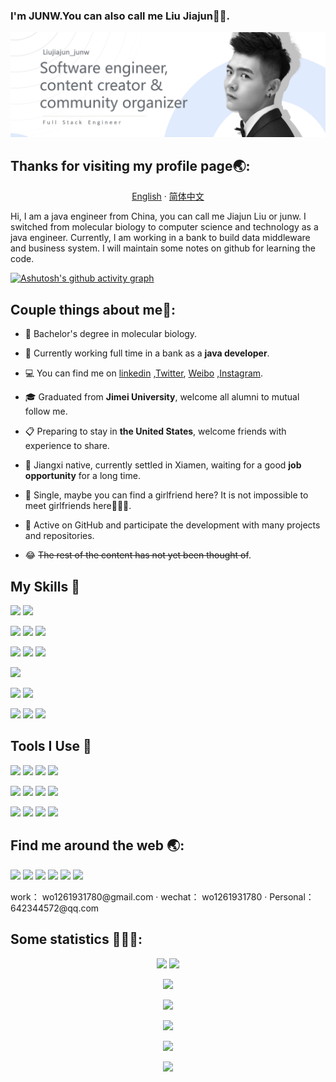 ### I'm JUNW.You can also call me Liu Jiajun👋👋.

<img src="src/banner.png" />

## Thanks for visiting my profile page🌏:

<p align="center">
    <a href="README.md">English</a>
    ·
    <a href="./README_cn.md">简体中文</a>    
<p/>
Hi, I am a java engineer from China, you can call me Jiajun Liu or junw. I switched from molecular biology to computer
science and technology as a java engineer. Currently, I am working in a bank to build data middleware and business
system. I will maintain some notes on github for learning the code.


[//]: # (折线图出现异常)

[![Ashutosh's github activity graph](https://activity-graph.herokuapp.com/graph?username=wo1261931780&theme=minimal)](https://github.com/wo1261931780/st-java.github.io)

## Couple things about me💫:

- 🧬 Bachelor's degree in molecular biology.


- 🏦 Currently working full time in a bank as a **java developer**.


- 💻 You can find me
  on  [linkedin](https://www.linkedin.com/in/%E4%BD%B3%E7%8F%BA-%E5%88%98-3a4345156/)
  ,[Twitter](https://twitter.com/home), [Weibo](https://weibo.com/u/6511079715)
  ,[Instagram](https://www.instagram.com/junwang7789/).


- 🎓 Graduated from **Jimei University**, welcome all alumni to mutual follow me.


- 📋 Preparing to stay in **the United States**, welcome friends with experience to share.


- 💪 Jiangxi native, currently settled in Xiamen, waiting for a good **job opportunity** for a long time.


- 💌 Single, maybe you can find a girlfriend here? It is not impossible to meet girlfriends here🤣🤣🤣.


- 🚀 Active on GitHub and participate the development with many projects and repositories.


- 😂 ~~The rest of the content has not yet been thought of~~.

## My Skills 🚀

[//]: # (目前使用的技术，修改项目的图标，修改徽章颜色)

[<img src = "https://img.shields.io/badge/python-3776ab.svg?style=for-the-badge&logo=python&logoColor=white">]()
[<img src = "https://img.shields.io/badge/anaconda-43b049.svg?&style=for-the-badge&logo=anaconda&logoColor=white">]()


[//]: # (java，mysql，spring,)
[<img src = "https://img.shields.io/badge/java-3d5d69?style=for-the-badge&logo=java&logoColor=white&color=007396">]()
[<img src = "https://img.shields.io/badge/mysql-00758f?style=for-the-badge&logo=mysql&logoColor=white&color=4479A1">]()
[<img src = "https://img.shields.io/badge/spring-6db33f?style=for-the-badge&logo=spring&logoColor=white">]()


[//]: # (git，linux)
[<img src = "https://img.shields.io/badge/nginx-009900?&style=for-the-badge&logo=nginx&logoColor=white">]()
[<img src = "https://img.shields.io/badge/git-f54d27?style=for-the-badge&logo=git&logoColor=white&color=F05032">]()
[<img src = "https://img.shields.io/badge/linux-ffd133?style=for-the-badge&logo=linux&logoColor=black&color=FCC624">]()

[//]: # (上面颜色配置完成)

[//]: # (html，#e54c21)

[//]: # (css，#214ce5)

[//]: # (vue，#3fb984，#31475e)

[//]: # (node，#689f63)

[//]: # (bootstrap，#712cf9)

[//]: # (elementui，#409eff)

[//]: # ([<img src = "https://img.shields.io/badge/css3-3581fc?style=for-the-badge&logo=css3&logoColor=white&color=1572B6">]&#40;&#41;)
[<img src = "https://img.shields.io/badge/css3-214ce5.svg?&style=for-the-badge&logo=css3&logoColor=white">]()

[//]: # ([<img src = "https://img.shields.io/badge/javscript-f7df1e?style=for-the-badge&logo=javascript&logoColor=black&color=F7DF1E">]&#40;&#41;)
[<img src = "https://img.shields.io/badge/javscript-f7df1e.svg?&style=for-the-badge&logo=javascript&logoColor=white">]()
[<img src = "https://img.shields.io/badge/html5-e54c21.svg?&style=for-the-badge&logo=html5&logoColor=white">]()


[//]: # (vue，bootstrap，element)
[<img src = "https://img.shields.io/badge/Vue.js-3fb984.svg?&style=for-the-badge&logo=Vue.js&logoColor=white">]()
[<img src = "https://img.shields.io/badge/Bootstrap-712cf9.svg?&style=for-the-badge&logo=Bootstrap&logoColor=white">]()
[<img src = "https://img.shields.io/badge/element-409eff.svg?&style=for-the-badge&logo=element&logoColor=white">]()

## Tools I Use 🔧

[//]: # (vsocde,webstorm)

[//]: # (vscode，#339feb)

[//]: # (webstorm，#07c3f2)

[//]: # (idea，#ad4993)

[//]: # (aws，Amazon Web Services，#ff9900)

[//]: # (gcp，Google Cloud Platform，#e34133)

[//]: # (pycharm，#16ceb4)

[//]: # (navicat，#f7d856)

[//]: # (postman，#ff6c37)

[//]: # (npm,CB3837)

[//]: # (eslint,#4930bd)
[<img src = "https://img.shields.io/badge/VS%20Code-339feb.svg?&style=for-the-badge&logo=visual-studio-code&logoColor=white">]()
[<img src = "https://img.shields.io/badge/webstorm-07c3f2.svg?&style=for-the-badge&logo=webstorm&logoColor=white">]()
[<img src = "https://img.shields.io/badge/ESLint-4930bd.svg?&style=for-the-badge&logo=ESLint&logoColor=white">]()
[<img src = "https://img.shields.io/badge/npm-CB3837.svg?&style=for-the-badge&logo=npm&logoColor=white">]()


[//]: # (ubuntu,xshell,powershell,)

[//]: # (ubuntu，#f45f00)

[//]: # (powershell，#2c4562)

[//]: # (xshell，#f2473f)
[<img src = "https://img.shields.io/badge/amazon-ff9900.svg?&style=for-the-badge&logo=amazon&logoColor=white">]()
[<img src = "https://img.shields.io/badge/google-e34133.svg?&style=for-the-badge&logo=google&logoColor=white">]()
[<img src = "https://img.shields.io/badge/Ubuntu%20VM-f45f00.svg?&style=for-the-badge&logo=Ubuntu&logoColor=white">]()
[<img src = "https://img.shields.io/badge/powershell-2c4562.svg?&style=for-the-badge&logo=powershell&logoColor=white">]()


[//]: # (idea,pycharm,anaconda,postman,navicat,)
[<img src = "https://img.shields.io/badge/IntelliJ%20IDEA-ad4993.svg?&style=for-the-badge&logo=IntelliJ%20IDEA&logoColor=white">]()
[<img src = "https://img.shields.io/badge/pycharm-16ceb4.svg?&style=for-the-badge&logo=pycharm&logoColor=white">]()
[<img src = "https://img.shields.io/badge/Postman-ff6c37.svg?&style=for-the-badge&logo=Postman&logoColor=white">]()
[<img src = "https://img.shields.io/badge/navicat-f7d856.svg?&style=for-the-badge&logo=navicat&logoColor=white">]()


[//]: # (aws,gcp,阿里云)

## Find me around the web 🌏:

[<img src = "https://img.shields.io/badge/佳珺不谈恋爱的空间-%181717.svg?&style=for-the-badge&logo=BILIBILI&logoColor=white&color=00aeec">](https://space.bilibili.com/2001956953?spm_id_from=333.1007.0.0)
[<img src = "https://img.shields.io/badge/君王-%2320A1F1.svg?&style=for-the-badge&logo=twitter&logoColor=white">](https://twitter.com/wo1261931780)
[<img src = "https://img.shields.io/badge/junw-%181717.svg?&style=for-the-badge&logo=facebook&logoColor=white&color=1877F2">](https://www.facebook.com/junw.junw.180)
[<img src = "https://img.shields.io/badge/刘佳珺junw-%230077B5.svg?&style=for-the-badge&logo=linkedin&logoColor=white" />](https://www.linkedin.com/in/%E4%BD%B3%E7%8F%BA-%E5%88%98-3a4345156/)
[<img src = "https://img.shields.io/badge/junwang7789-%181717.svg?&style=for-the-badge&logo=instagram&logoColor=white&color=ff0047">](https://www.instagram.com/wo1261931780/)
[<img src = "https://img.shields.io/badge/佳珺不谈恋爱-%181717.svg?&style=for-the-badge&logo=sina-weibo&logoColor=white&color=d52c2b">](https://weibo.com/u/6511079715)

<p >
    <span >work：</span>
    <a text="work">wo1261931780@gmail.com</a>
    ·
    <span >wechat：</span>
    <a text="work">wo1261931780</a>
    ·
    <span >Personal：</span>
    <a text="work">642344572@qq.com</a>    
<p/>

## Some statistics 💪💪💪:

[//]: # ([![Ashutosh's github activity graph]&#40;https://activity-graph.herokuapp.com/graph?username=wo1261931780&theme=minimal&#41;]&#40;https://github.com/wo1261931780/st-java.github.io&#41;)

[//]: # (这里全部该改成折叠展示)
<div ALIGN = "center">

<img src="https://github-readme-stats.vercel.app/api?username=wo1261931780&width=50%&&bg_color=30,0575e6,021b79&title_color=fff&text_color=fff"  height="175px"/>
<img src="https://github-readme-stats.vercel.app/api/top-langs/?username=wo1261931780&layout=compact"  height="175px"/>

[//]: # (这里的问题需要解决)

</div>

<div ALIGN = "center">

[//]: # ([![GitHub Streak]&#40;http://github-readme-streak-stats.herokuapp.com?user=wo1261931780&theme=vue&hide_border=true&date_format=M%20j%5B%2C%20Y%5D&#41;]&#40;https://git.io/streak-stats&#41;)

[//]: # ([![GitHub Streak]&#40;http://github-readme-streak-stats.herokuapp.com?user=wo1261931780&hide_border=true&date_format=M%20j%5B%2C%20Y%5D&border=021B79&stroke=0575E6&ring=0575E6&currStreakNum=0575E6&currStreakLabel=021B79&sideLabels=021B79&dates=021B79&sideNums=0575E6&#41;]&#40;https://git.io/streak-stats&#41;)

[<img src = "http://github-readme-streak-stats.herokuapp.com?user=wo1261931780&hide_border=true&date_format=M%20j%5B%2C%20Y%5D&border=021B79&stroke=0575E6&ring=0575E6&currStreakNum=0575E6&currStreakLabel=021B79&sideLabels=021B79&dates=021B79&sideNums=0575E6">](https://git.io/streak-stats)


[//]: # (所有信息的统计展示)

[//]: # (![Metrics]&#40;https://metrics.lecoq.io/wo1261931780?template=classic&languages=1&isocalendar=1&achievements=1&discussions=1&lines=1&repositories=1&gists=1&repositories=100&repositories.batch=100&repositories.forks=false&repositories.affiliations=owner&isocalendar.duration=half-year&languages.limit=8&languages.threshold=0%25&languages.colors=github&languages.aliases=C%2C%20C%2B%2B%2C%20Assembly&languages.sections=most-used&languages.indepth=false&languages.analysis.timeout=15&languages.categories=markup%2C%20programming&languages.recent.categories=markup%2C%20programming&languages.recent.load=300&languages.recent.days=14&achievements.threshold=C&achievements.secrets=true&achievements.display=compact&achievements.limit=0&discussions.categories=true&discussions.categories.limit=0&config.timezone=America%2FSao_Paulo&#41;)

[<img src = "https://metrics.lecoq.io/wo1261931780?template=classic&languages=1&isocalendar=1&achievements=1&discussions=1&lines=1&repositories=1&gists=1&repositories=100&repositories.batch=100&repositories.forks=false&repositories.affiliations=owner&isocalendar.duration=half-year&languages.limit=8&languages.threshold=0%25&languages.colors=github&languages.aliases=C%2C%20C%2B%2B%2C%20Assembly&languages.sections=most-used&languages.indepth=false&languages.analysis.timeout=15&languages.categories=markup%2C%20programming&languages.recent.categories=markup%2C%20programming&languages.recent.load=300&languages.recent.days=14&achievements.threshold=C&achievements.secrets=true&achievements.display=compact&achievements.limit=0&discussions.categories=true&discussions.categories.limit=0&config.timezone=America%2FSao_Paulo">]()


</div>

<div align="center">

[//]: # (奖杯展示)
<img  src="https://github-profile-trophy.vercel.app/?username=wo1261931780&theme=onedark&no-bg=true" />

</div>


<div align="center">

[//]: # (自己账号的被查看次数)
<img src="https://komarev.com/ghpvc/?username=wo1261931780&style=for-the-badge&label=viewsUtil"/>

</div>

<div align="center">

[//]: # (萝莉举牌，自己账号的被查看次数)
<img src="https://count.getloli.com/get/@wo1261931780?theme=gelbooru"/>

</div>






